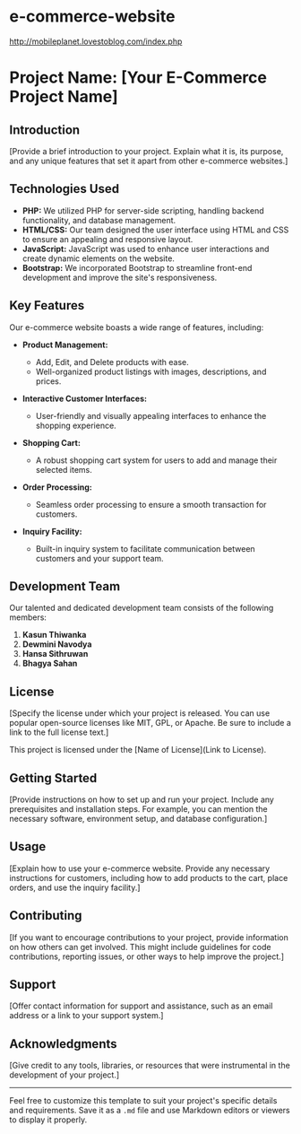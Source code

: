 # e-commerce-website
http://mobileplanet.lovestoblog.com/index.php

# Project Name: [Your E-Commerce Project Name]

## Introduction

[Provide a brief introduction to your project. Explain what it is, its purpose, and any unique features that set it apart from other e-commerce websites.]

## Technologies Used

- **PHP:** We utilized PHP for server-side scripting, handling backend functionality, and database management.
- **HTML/CSS:** Our team designed the user interface using HTML and CSS to ensure an appealing and responsive layout.
- **JavaScript:** JavaScript was used to enhance user interactions and create dynamic elements on the website.
- **Bootstrap:** We incorporated Bootstrap to streamline front-end development and improve the site's responsiveness.

## Key Features

Our e-commerce website boasts a wide range of features, including:

- **Product Management:**
  - Add, Edit, and Delete products with ease.
  - Well-organized product listings with images, descriptions, and prices.

- **Interactive Customer Interfaces:**
  - User-friendly and visually appealing interfaces to enhance the shopping experience.

- **Shopping Cart:**
  - A robust shopping cart system for users to add and manage their selected items.

- **Order Processing:**
  - Seamless order processing to ensure a smooth transaction for customers.

- **Inquiry Facility:**
  - Built-in inquiry system to facilitate communication between customers and your support team.

## Development Team

Our talented and dedicated development team consists of the following members:

1. **Kasun Thiwanka**
2. **Dewmini Navodya**
3. **Hansa Sithruwan**
4. **Bhagya Sahan**

## License

[Specify the license under which your project is released. You can use popular open-source licenses like MIT, GPL, or Apache. Be sure to include a link to the full license text.]

This project is licensed under the [Name of License](Link to License). 

## Getting Started

[Provide instructions on how to set up and run your project. Include any prerequisites and installation steps. For example, you can mention the necessary software, environment setup, and database configuration.]

## Usage

[Explain how to use your e-commerce website. Provide any necessary instructions for customers, including how to add products to the cart, place orders, and use the inquiry facility.]

## Contributing

[If you want to encourage contributions to your project, provide information on how others can get involved. This might include guidelines for code contributions, reporting issues, or other ways to help improve the project.]

## Support

[Offer contact information for support and assistance, such as an email address or a link to your support system.]

## Acknowledgments

[Give credit to any tools, libraries, or resources that were instrumental in the development of your project.]

---

Feel free to customize this template to suit your project's specific details and requirements. Save it as a `.md` file and use Markdown editors or viewers to display it properly.

